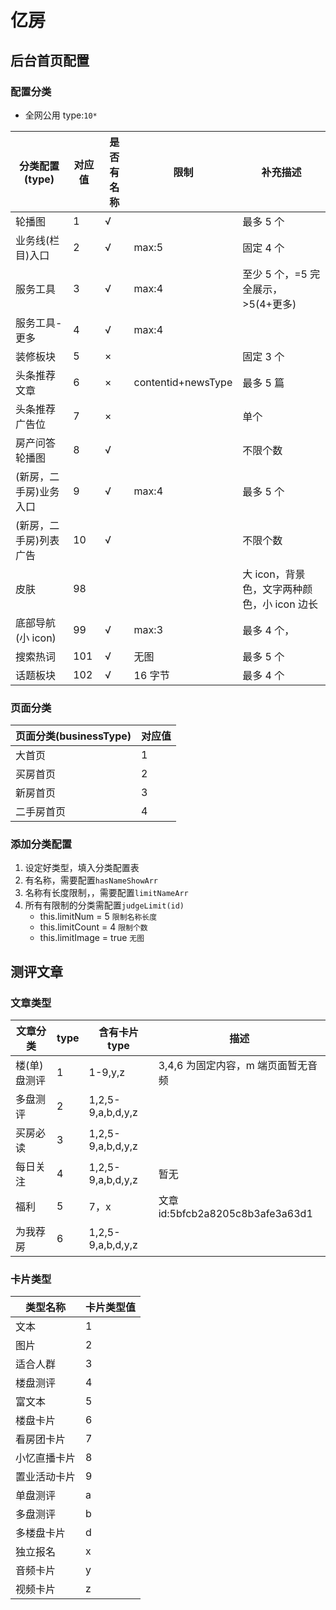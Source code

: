 # 亿房

## 后台首页配置

### 配置分类

- 全网公用 type:`10*`

| 分类配置(type)         | 对应值 | 是否有名称 | 限制               | 补充描述                                    |
| ---------------------- | ------ | ---------- | ------------------ | ------------------------------------------- |
| 轮播图                 | 1      | √          |                    | 最多 5 个                                   |
| 业务线(栏目)入口       | 2      | √          | max:5              | 固定 4 个                                   |
| 服务工具               | 3      | √          | max:4              | 至少 5 个，=5 完全展示，>5(4+更多)          |
| 服务工具-更多          | 4      | √          | max:4              |                                             |
| 装修板块               | 5      | ×          |                    | 固定 3 个                                   |
| 头条推荐文章           | 6      | ×          | contentid+newsType | 最多 5 篇                                   |
| 头条推荐广告位         | 7      | ×          |                    | 单个                                        |
| 房产问答轮播图         | 8      | √          |                    | 不限个数                                    |
| (新房，二手房)业务入口 | 9      | √          | max:4              | 最多 5 个                                   |
| (新房，二手房)列表广告 | 10     | √          |                    | 不限个数                                    |
| 皮肤                   | 98     |            |                    | 大 icon，背景色，文字两种颜色，小 icon 边长 |
| 底部导航(小 icon)      | 99     | √          | max:3              | 最多 4 个，                                 |
| 搜索热词               | 101    | √          | 无图               | 最多 5 个                                   |
| 话题板块               | 102    | √          | 16 字节            | 最多 4 个                                   |

### 页面分类

| 页面分类(businessType) | 对应值 |
| ---------------------- | ------ |
| 大首页                 | 1      |
| 买房首页               | 2      |
| 新房首页               | 3      |
| 二手房首页             | 4      |

### 添加分类配置

1. 设定好类型，填入分类配置表
2. 有名称，需要配置`hasNameShowArr`
3. 名称有长度限制，，需要配置`limitNameArr`
4. 所有有限制的分类需配置`judgeLimit(id)`
   - this.limitNum = 5 `限制名称长度`
   - this.limitCount = 4 `限制个数`
   - this.limitImage = true `无图`

## 测评文章

### 文章类型

| 文章分类     | type | 含有卡片 type     | 描述                               |
| ------------ | ---- | ----------------- | ---------------------------------- |
| 楼(单)盘测评 | 1    | 1-9,y,z           | 3,4,6 为固定内容，m 端页面暂无音频 |
| 多盘测评     | 2    | 1,2,5-9,a,b,d,y,z |                                    |
| 买房必读     | 3    | 1,2,5-9,a,b,d,y,z |                                    |
| 每日关注     | 4    | 1,2,5-9,a,b,d,y,z | 暂无                               |
| 福利         | 5    | 7，x              | 文章 id:5bfcb2a8205c8b3afe3a63d1   |
| 为我荐房     | 6    | 1,2,5-9,a,b,d,y,z |                                    |

### 卡片类型

| 类型名称     | 卡片类型值 |
| ------------ | ---------- |
| 文本         | 1          |
| 图片         | 2          |
| 适合人群     | 3          |
| 楼盘测评     | 4          |
| 富文本       | 5          |
| 楼盘卡片     | 6          |
| 看房团卡片   | 7          |
| 小忆直播卡片 | 8          |
| 置业活动卡片 | 9          |
| 单盘测评     | a          |
| 多盘测评     | b          |
| 多楼盘卡片   | d          |
| 独立报名     | x          |
| 音频卡片     | y          |
| 视频卡片     | z          |
